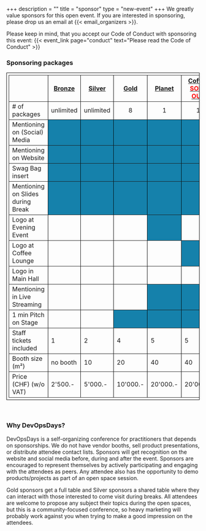+++
description = ""
title = "sponsor"
type = "new-event"
+++
We greatly value sponsors for this open event.  If you are interested in sponsoring, please drop us an email at {{< email_organizers >}}.

Please keep in mind, that you accept our Code of Conduct with sponsoring this event: {{< event_link page="conduct" text="Please read the Code of Conduct" >}}

### Sponsoring packages
<table border="1" width="100%" style="padding: 5px; border-collapse: collapse; border: 1px solid black;">
  <tr>
    <th></th>
    <th><center><b><u>Bronze<br/></u></center></b></th>
    <th><center><b><u>Silver<br/></u></center></b></th>
    <th><center><b><u>Gold<br/></u></center></b></th>
    <th><center><b><u>Planet<br/></center></b></th>
    <th><center><b><u>Coffee<br/><font color="red">SOLD OUT</font></center></b></th>
    <th><center><b><u>Entrance<br/><font color="red">SOLD OUT</font></center></b></th>
  </tr>

  <tr>
    <td># of packages</td>
    <td><center>unlimited</center></td>
   <td><center>unlimited</center></td>
    <td><center>8</center></td>
    <td><center>1</center></td>
    <td><center>1</center></td>
    <td><center>1</center></td>
  </tr>

  <tr>
    <td>Mentioning on (Social) Media</td>
    <td bgcolor="#1581AB">&nbsp;</td>
    <td bgcolor="#1581AB">&nbsp;</td>
    <td bgcolor="#1581AB">&nbsp;</td>
    <td bgcolor="#1581AB">&nbsp;</td>
    <td bgcolor="#1581AB">&nbsp;</td>
    <td bgcolor="#1581AB">&nbsp;</td>
  </tr>

  <tr>
    <td>Mentioning on Website</td>
    <td bgcolor="#1581AB">&nbsp;</td>
    <td bgcolor="#1581AB">&nbsp;</td>
    <td bgcolor="#1581AB">&nbsp;</td>
    <td bgcolor="#1581AB">&nbsp;</td>
    <td bgcolor="#1581AB">&nbsp;</td>
    <td bgcolor="#1581AB">&nbsp;</td>
  </tr>

  <tr>
    <td>Swag Bag insert</td>
    <td bgcolor="#1581AB">&nbsp;</td>
    <td bgcolor="#1581AB">&nbsp;</td>
    <td bgcolor="#1581AB">&nbsp;</td>
    <td bgcolor="#1581AB">&nbsp;</td>
    <td bgcolor="#1581AB">&nbsp;</td>
    <td bgcolor="#1581AB">&nbsp;</td>
  </tr>

  <tr>
    <td>Mentioning on Slides during Break<br>
    </td>
    <td bgcolor="#1581AB">&nbsp;</td>
    <td bgcolor="#1581AB">&nbsp;</td>
    <td bgcolor="#1581AB">&nbsp;</td>
    <td bgcolor="#1581AB">&nbsp;</td>
    <td bgcolor="#1581AB">&nbsp;</td>
    <td bgcolor="#1581AB">&nbsp;</td>
  </tr>

  <tr>
    <td>Logo at Evening Event</td>
    <td>&nbsp;</td>
    <td>&nbsp;</td>
    <td>&nbsp;</td>
    <td bgcolor="#1581AB">&nbsp;</td>
    <td>&nbsp;</td>
    <td>&nbsp;</td>
  </tr>

  <tr>
    <td>Logo at Coffee Lounge</td>
    <td>&nbsp;</td>
    <td>&nbsp;</td>
    <td>&nbsp;</td>
    <td>&nbsp;</td>
    <td bgcolor="#1581AB">&nbsp;</td>
    <td>&nbsp;</td>
  </tr>

  <tr>
    <td>Logo in Main Hall</td>
    <td>&nbsp;</td>
    <td>&nbsp;</td>
    <td>&nbsp;</td>
    <td>&nbsp;</td>
    <td>&nbsp;</td>
    <td bgcolor="#1581AB">&nbsp;</td>
  </tr>

  <tr>
    <td>Mentioning in Live Streaming</td>
    <td>&nbsp;</td>
    <td>&nbsp;</td>
    <td>&nbsp;</td>
    <td bgcolor="#1581AB">&nbsp;</td>
    <td bgcolor="#1581AB">&nbsp;</td>
    <td bgcolor="#1581AB">&nbsp;</td>
  </tr>

  <tr>
    <td>1 min Pitch on Stage</td>
    <td>&nbsp;</td>
    <td>&nbsp;</td>
    <td bgcolor="#1581AB">&nbsp;</td>
    <td bgcolor="#1581AB">&nbsp;</td>
    <td bgcolor="#1581AB">&nbsp;</td>
    <td bgcolor="#1581AB">&nbsp;</td>
  </tr>

  <tr>
    <td>Staff tickets included</td>
    <td>1</td>
    <td>2</td>
    <td>4</td>
    <td>5</td>
    <td>5</td>
    <td>5</td>
  </tr>

  <tr>
   <td>Booth size (m²)</td>
    <td>no booth</td>
    <td>10</td>
    <td>20</td>
    <td>40</td>
    <td>40</td>
    <td>40</td>
  </tr>

  <tr>
    <td>Price (CHF) (w/o VAT)</td>
    <td>2'500.-</td>
    <td>5'000.-</td>
    <td>10'000.-</td>
    <td>20'000.-</td>
    <td>20'000.-</td>
    <td>20'000.-</td>
 </tr>
</table>

<br/>

### Why DevOpsDays?

DevOpsDays is a self-organizing conference for practitioners that depends on sponsorships. We do not have vendor booths, sell product presentations, or distribute attendee contact lists. Sponsors will get recognition on the website and social media before, during and after the event. Sponsors are encouraged to represent themselves by actively participating and engaging with the attendees as peers. Any attendee also has the opportunity to demo products/projects as part of an open space session.


Gold sponsors get a full table and Silver sponsors a shared table where they can interact with those interested to come visit during breaks. All attendees are welcome to propose any subject their topics during the open spaces, but this is a community-focused conference, so heavy marketing will probably work against you when trying to make a good impression on the attendees.